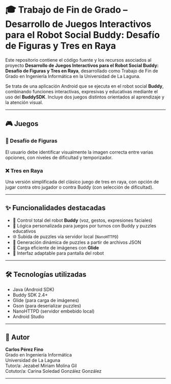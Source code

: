 # 🎓 Trabajo de Fin de Grado – Desarrollo de Juegos Interactivos para el Robot Social Buddy: Desafío de Figuras y Tres en Raya

Este repositorio contiene el código fuente y los recursos asociados al proyecto **Desarrollo de Juegos Interactivos para el Robot Social Buddy: Desafío de Figuras y Tres en Raya**, desarrollado como Trabajo de Fin de Grado en Ingeniería Informática en la Universidad de La Laguna.

Se trata de una aplicación Android que se ejecuta en el robot social **Buddy**, combinando funciones interactivas, expresivas y educativas mediante el uso del **BuddySDK**. Incluye dos juegos distintos orientados al aprendizaje y la atención visual.

---

## 🎮 Juegos

### 🧩 Desafío de Figuras
El usuario debe identificar visualmente la imagen correcta entre varias opciones, con niveles de dificultad y temporizador.

### ❌ Tres en Raya
Una versión simplificada del clásico juego de tres en raya, con opción de jugar contra otro jugador o contra Buddy (con selección de dificultad).

---

## ✨ Funcionalidades destacadas

- 🤖 Control total del robot **Buddy** (voz, gestos, expresiones faciales)
- 🧠 Lógica personalizada para juegos por turnos con Buddy y puzzles educativos
- 🌐 Subida de puzzles vía servidor local (`NanoHTTPD`)
- 📁 Generación dinámica de puzzles a partir de archivos JSON
- 🎨 Carga eficiente de imágenes con **Glide**
- 🎯 Interfaz adaptable para pantalla del robot

---

## 🛠️ Tecnologías utilizadas

- Java (Android SDK)
- Buddy SDK 2.4+
- Glide (para carga de imágenes)
- Gson (para deserializar puzzles)
- NanoHTTPD (servidor embebido local)
- Android Studio

---

## 🧠 Autor

**Carlos Pérez Fino**  
Grado en Ingeniería Informática  
Universidad de La Laguna  
Tutor/a: Jezabel Miriam Molina Gil  
Cotutor/a: Carina Soledad González González

---

